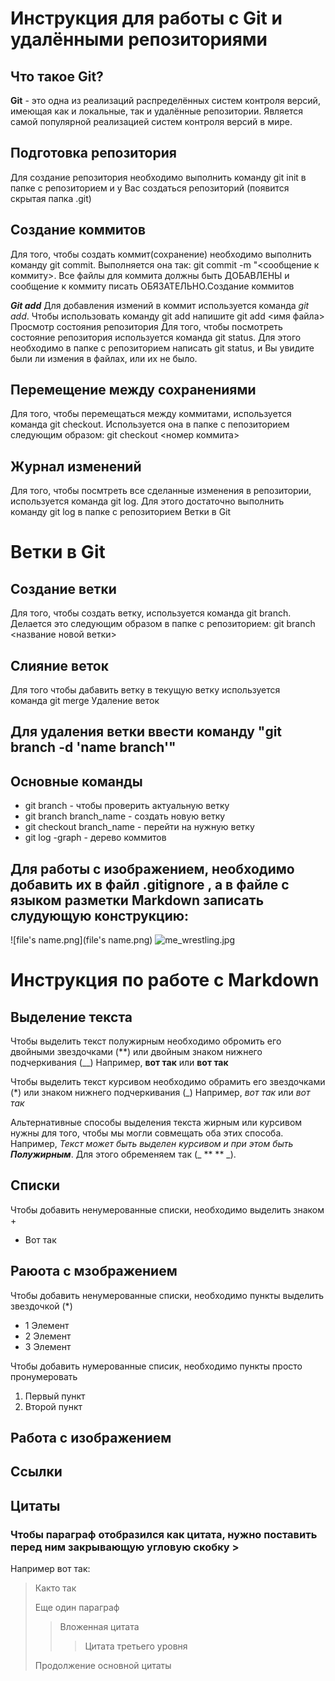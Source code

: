 # Инструкция для работы с Git и удалёнными репозиториями
## Что такое Git?
**Git** - это одна из реализаций распределённых систем контроля версий, имеющая как и локальные, так и удалённые репозитории. Является самой популярной реализацией систем контроля версий в мире.
## Подготовка репозитория
Для создание репозитория необходимо выполнить команду git init в папке с репозиторием и у Вас создаться репозиторий (появится скрытая папка .git)

## Создание коммитов
Для того, чтобы создать коммит(сохранение) необходимо выполнить команду git commit. Выполняется она так: git commit -m "<сообщение к коммиту>. Все файлы для коммита должны быть ДОБАВЛЕНЫ и сообщение к коммиту писать ОБЯЗАТЕЛЬНО.Создание коммитов

***Git add***
Для добавления измений в коммит используется команда *git add*. Чтобы использовать команду git add напишите git add <имя файла>
Просмотр состояния репозитория
Для того, чтобы посмотреть состояние репозитория используется команда git status. Для этого необходимо в папке с репозиторием написать git status, и Вы увидите были ли измения в файлах, или их не было.

## Перемещение между сохранениями
Для того, чтобы перемещаться между коммитами, используется команда git checkout. Используется она в папке с пепозиторием следующим образом: git checkout <номер коммита>

## Журнал изменений
Для того, чтобы посмтреть все сделанные изменения в репозитории, используется команда git log. Для этого достаточно выполнить команду git log в папке с репозиторием
Ветки в Git

# Ветки в Git
## Создание ветки
Для того, чтобы создать ветку, используется команда git branch. Делается это следующим образом в папке с репозиторием: git branch <название новой ветки>
## Слияние веток
Для того чтобы дабавить ветку в текущую ветку используется команда git merge
Удаление веток
## Для удаления ветки ввести команду "git branch -d 'name branch'"
## Основные команды
* git branch - чтобы проверить актуальную ветку
* git branch branch_name - создать новую ветку
* git checkout branch_name - перейти на нужную ветку
* git log -graph - дерево коммитов

## Для работы с изображением, необходимо добавить их в файл .gitignore , а в файле с языком разметки Markdown записать слудующую конструкцию:

![file's name.png](file's name.png)
![me_wrestling.jpg](me_wrestling.jpg)

# Инструкция по работе с Markdown

## Выделение текста 
Чтобы выделить текст полужирным необходимо обромить его двойными звездочками (**) или двойным знаком нижнего подчеркивания (__) Например,  **вот так** или __вот так__

Чтобы выделить текст курсивом необходимо обрамить его звездочками (*) или знаком нижнего подчеркивания (_) Например, *вот так* или _вот так_ 

Альтернативные способы выделения текста жирным или курсивом нужны для того, чтобы мы могли совмещать оба этих способа. Например, _Текст может быть выделен курсивом и при этом быть **Полужирным**_. Для этого обременяем так (_ ** ** _).
## Списки
Чтобы добавить ненумерованные списки, необходимо выделить знаком + 
+ Вот так
## Раюота с мзображением
Чтобы добавить ненумерованные списки, необходимо пункты выделить звездочкой (*)
* 1 Элемент
* 2 Элемент 
* 3 Элемент

Чтобы добавить нумерованные списик, необходимо пункты просто пронумеровать
1. Первый пункт 
2. Второй пункт 

## Работа с изображением

## Ссылки

## Цитаты 
### Чтобы параграф отобразился как цитата, нужно поставить перед ним закрывающую угловую скобку >
Например вот так: 
>Както так 
> 
>Еще один параграф
>>Вложенная цитата
>>> Цитата третьего уровня 
>
>Продолжение основной цитаты